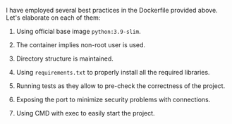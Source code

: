 I have employed several best practices in the Dockerfile provided above. Let's elaborate on each of them:

1. Using official base image `python:3.9-slim`.

2. The container implies non-root user is used. 
   
3. Directory structure is maintained.

4. Using `requirements.txt` to properly install all the required libraries.

5. Running tests as they allow to pre-check the correctness of the project.

6. Exposing the port to minimize security problems with connections.

7. Using CMD with exec to easily start the project.